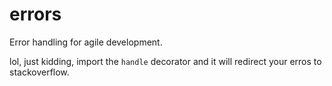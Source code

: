 # errors

Error handling for agile development.

lol, just kidding, import the `handle` decorator and it will redirect your erros to stackoverflow.
